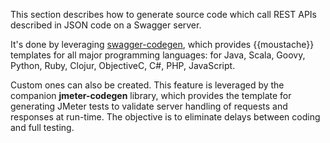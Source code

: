 This section describes how to generate source code which call REST APIs described in JSON code on a Swagger server.

It's done by leveraging <a target="_blank" href="https://github.com/swagger-api/swagger-codegen">
swagger-codegen</a>, which provides {{moustache}} templates for all major programming languages:
for Java, Scala, Goovy, Python, Ruby, Clojur, ObjectiveC, C#, PHP, JavaScript.

Custom ones can also be created. This feature is leveraged by 
the companion **jmeter-codegen** library, which provides the template for generating JMeter tests
to validate server handling of requests and responses at run-time.
The objective is to eliminate delays between coding and full testing.




